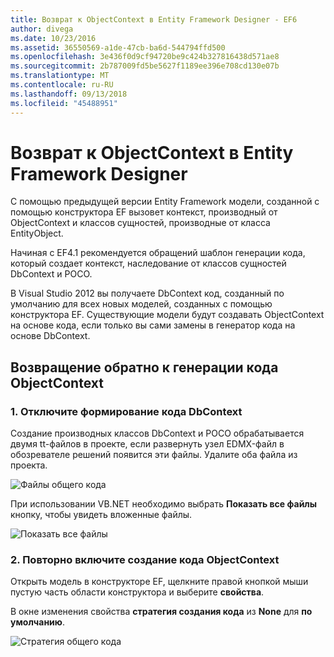 ```yaml
---
title: Возврат к ObjectContext в Entity Framework Designer - EF6
author: divega
ms.date: 10/23/2016
ms.assetid: 36550569-a1de-47cb-ba6d-544794ffd500
ms.openlocfilehash: 3e436f0d9cf94720be9c424b327816438d571ae8
ms.sourcegitcommit: 2b787009fd5be5627f1189ee396e708cd130e07b
ms.translationtype: MT
ms.contentlocale: ru-RU
ms.lasthandoff: 09/13/2018
ms.locfileid: "45488951"
---
```

# <a name="reverting-to-objectcontext-in-entity-framework-designer"></a>Возврат к ObjectContext в Entity Framework Designer
С помощью предыдущей версии Entity Framework модели, созданной с помощью конструктора EF вызовет контекст, производный от ObjectContext и классов сущностей, производные от класса EntityObject.

Начиная с EF4.1 рекомендуется обращений шаблон генерации кода, который создает контекст, наследование от классов сущностей DbContext и POCO.

В Visual Studio 2012 вы получаете DbContext код, созданный по умолчанию для всех новых моделей, созданных с помощью конструктора EF. Существующие модели будут создавать ObjectContext на основе кода, если только вы сами замены в генератор кода на основе DbContext.

## <a name="reverting-back-to-objectcontext-code-generation"></a>Возвращение обратно к генерации кода ObjectContext

### <a name="1-disable-dbcontext-code-generation"></a>1. Отключите формирование кода DbContext

Создание производных классов DbContext и POCO обрабатывается двумя tt-файлов в проекте, если развернуть узел EDMX-файл в обозревателе решений появится эти файлы. Удалите оба файла из проекта.

![Файлы общего кода](~/ef6/media/codegenfiles.png)

При использовании VB.NET необходимо выбрать **Показать все файлы** кнопку, чтобы увидеть вложенные файлы.

![Показать все файлы](~/ef6/media/showallfiles.png)

### <a name="2-re-enable-objectcontext-code-generation"></a>2. Повторно включите создание кода ObjectContext

Открыть модель в конструкторе EF, щелкните правой кнопкой мыши пустую часть области конструктора и выберите **свойства**.

В окне изменения свойства **стратегия создания кода** из **None** для **по умолчанию**.

![Стратегия общего кода](~/ef6/media/codegenstrategy.png)
